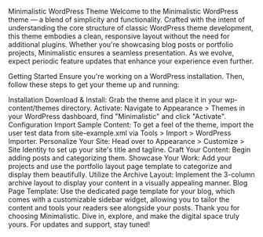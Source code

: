 Minimalistic WordPress Theme
Welcome to the Minimalistic WordPress theme — a blend of simplicity and functionality. Crafted with the intent of understanding the core structure of classic WordPress theme development, this theme embodies a clean, responsive layout without the need for additional plugins. Whether you're showcasing blog posts or portfolio projects, Minimalistic ensures a seamless presentation. As we evolve, expect periodic feature updates that enhance your experience even further.

Getting Started
Ensure you're working on a WordPress installation. Then, follow these steps to get your theme up and running:

Installation
Download & Install: Grab the theme and place it in your wp-content/themes directory.
Activate: Navigate to Appearance > Themes in your WordPress dashboard, find "Minimalistic" and click "Activate".
Configuration
Import Sample Content: To get a feel of the theme, import the user test data from site-example.xml via Tools > Import > WordPress Importer.
Personalize Your Site: Head over to Appearance > Customize > Site Identity to set up your site's title and tagline.
Craft Your Content: Begin adding posts and categorizing them.
Showcase Your Work: Add your projects and use the portfolio layout page template to categorize and display them beautifully.
Utilize the Archive Layout: Implement the 3-column archive layout to display your content in a visually appealing manner.
Blog Page Template: Use the dedicated page template for your blog, which comes with a customizable sidebar widget, allowing you to tailor the content and tools your readers see alongside your posts.
Thank you for choosing Minimalistic. Dive in, explore, and make the digital space truly yours. For updates and support, stay tuned!